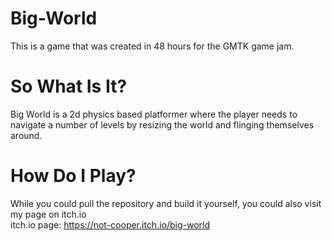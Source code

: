 # Big-World
This is a game that was created in 48 hours for the GMTK game jam.

# So What Is It?
Big World is a 2d physics based platformer where the player needs to navigate a number of levels by resizing the world and flinging themselves around.

# How Do I Play?
While you could pull the repository and build it yourself, you could also visit my page on itch.io  
itch.io page: https://not-cooper.itch.io/big-world
